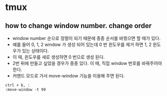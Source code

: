 # tmux

## how to change window number. change order
* window number 순으로 정렬이 되기 때문에 종종 순서를 바꿨으면 할 때가 있다.
* 예를 들어 0, 1, 2 window 가 생성 되어 있는데 0 번 윈도우를 제거 하면 1, 2 윈도우가 있는 상태이다.
* 이 때, 윈도우를 새로 생성하면 0 번으로 생성 된다.
* 2번 뒤에 만들고 싶었을 경우가 종종 있다. 이 때, 직접 window 번호를 바꿔주어야 한다.
* 커맨드 모드로 가서 move-window 기능을 이용해 주면 된다.
```
ctrl + b, :
:move-window -t 99
```